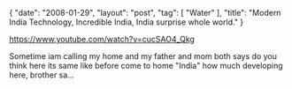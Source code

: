 {
   "date": "2008-01-29",
   "layout": "post",
   "tag": [
      "Water"
   ],
   "title": "Modern India Technology, Incredible India, India surprise whole world."
}

https://www.youtube.com/watch?v=cucSAO4_Qkg  

Sometime iam calling my home and my father and mom both says do you think here its same like before come to home "India" how much developing here, brother sa...